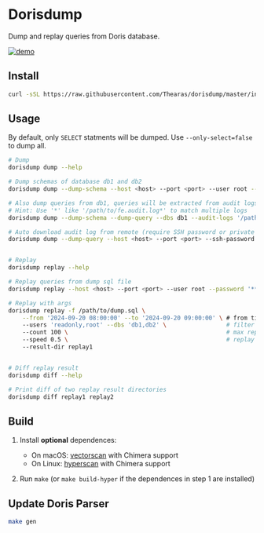 # Dorisdump

Dump and replay queries from Doris database.

[![demo](https://asciinema.org/a/6MIhuruC668RvElND8RiMFnH9.svg)](https://asciinema.org/a/6MIhuruC668RvElND8RiMFnH9)

## Install

```sh
curl -sSL https://raw.githubusercontent.com/Thearas/dorisdump/master/install.sh | bash
```

## Usage

By default, only `SELECT` statments will be dumped. Use `--only-select=false` to dump all.

```sh
# Dump
dorisdump dump --help

# Dump schemas of database db1 and db2
dorisdump dump --dump-schema --host <host> --port <port> --user root --password '******' --dbs db1,db2

# Also dump queries from db1, queries will be extracted from audit logs
# Hint: Use '*' like '/path/to/fe.audit.log*' to match multiple logs
dorisdump dump --dump-schema --dump-query --dbs db1 --audit-logs '/path/to/fe.audit.log,/path/to/fe.audit.log.20240802-1'

# Auto download audit log from remote (require SSH password or private key)
dorisdump dump --dump-query --host <host> --port <port> --ssh-password '******'


# Replay
dorisdump replay --help

# Replay queries from dump sql file
dorisdump replay --host <host> --port <port> --user root --password '******' -f /path/to/dump.sql

# Replay with args
dorisdump replay -f /path/to/dump.sql \
    --from '2024-09-20 08:00:00' --to '2024-09-20 09:00:00' \ # from time to time
    --users 'readonly,root' --dbs 'db1,db2' \                 # filter sql by users and databases
    --count 100 \                                             # max replay sql count
    --speed 0.5 \                                             # replay speed
    --result-dir replay1


# Diff replay result
dorisdump diff --help

# Print diff of two replay result directories
dorisdump diff replay1 replay2
```

## Build

1. Install **optional** dependences:

    - On macOS: [vectorscan](https://github.com/VectorCamp/vectorscan) with Chimera support
    - On Linux: [hyperscan](https://intel.github.io/hyperscan) with Chimera support

2. Run `make` (or `make build-hyper` if the dependences in step 1 are installed)

## Update Doris Parser

```sh
make gen
```
